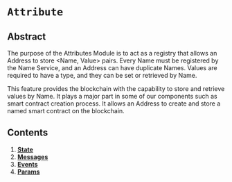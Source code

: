 # `Attribute`

## Abstract

The purpose of the Attributes Module is to act as a registry that allows an Address to store <Name, Value> pairs.
Every Name must be registered by the Name Service, and an Address can have duplicate Names. Values are required
to have a type, and they can be set or retrieved by Name.

This feature provides the blockchain with the capability to store and retrieve values by Name. It plays a major
part in some of our components such as smart contract creation process. It allows an Address to create and store 
a named smart contract on the blockchain.

## Contents

1. **[State](01_state.md)**
1. **[Messages](02_messages.md)**
1. **[Events](03_events.md)**
1. **[Params](04_params.md)**